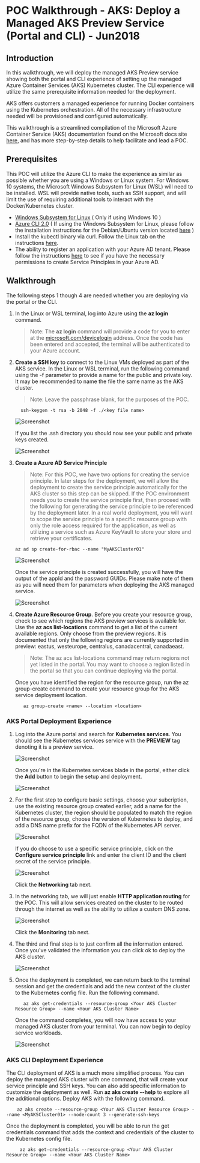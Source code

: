 # POC Walkthrough - AKS: Deploy a Managed AKS Preview Service (Portal and CLI) - Jun2018

## Introduction
In this walkthrough, we will deploy the managed AKS Preview service showing both the portal and CLI experience of setting up the managed Azure Container Services (AKS) Kubernetes cluster. The CLI experience will utilize the same prerequisite information needed for the deployment. 

AKS offers customers a managed experience for running Docker containers using the Kubernetes orchestration. All of the necessary infrastructure needed will be provisioned and configured automatically. 

This walkthrough is a streamlined compilation of the Microsoft Azure Container Service (AKS) documentation found on the Microsoft docs site [here](https://docs.microsoft.com/en-us/azure/aks/intro-kubernetes), and has more step-by-step details to help facilitate and lead a POC.

## Prerequisites
This POC will utilize the Azure CLI to make the experience as similar as possible whether you are using a Windows or Linux system. For Windows 10 systems, the Microsoft Windows Subsystem for Linux (WSL) will need to be installed. WSL will provide native tools, such as SSH support, and will limit the use of requiring additional tools to interact with the Docker/Kubernetes cluster.
* [Windows Subsystem for Linux](https://docs.microsoft.com/en-us/windows/wsl/install-win10) ( Only if using Windows 10 )
* [Azure CLI 2.0](https://docs.microsoft.com/en-us/cli/azure/install-azure-cli?view=azure-cli-latest) ( If using the Windows Subsystem for Linux, please follow the installation instructions for the Debian/Ubuntu version located [here](https://docs.microsoft.com/en-us/cli/azure/install-azure-cli-apt?view=azure-cli-latest) )
* Install the kubectl binary via curl. Follow the Linux tab on the instructions [here](https://kubernetes.io/docs/tasks/tools/install-kubectl/#install-kubectl-binary-via-curl). 
* The ability to register an application with your Azure AD tenant. Please follow the instructions [here](https://docs.microsoft.com/en-us/azure/azure-resource-manager/resource-group-create-service-principal-portal#required-permissions) to see if you have the necessary permissions to create Service Principles in your Azure AD.

## Walkthrough
The following steps 1 though 4 are needed whether you are deploying via the portal or the CLI. 

1. In the Linux or WSL terminal, log into Azure using the **az login** command.

   > Note: The **az login** command will provide a code for you to enter at the [microsoft.com/devicelogin](https://microsoft.com/devicelogin) address. Once the code has been entered and accepted, the terminal will be authenticated to your Azure account.

2. **Create a SSH key** to connect to the Linux VMs deployed as part of the AKS service. In the Linux or WSL terminal, run the following command using the -f parameter to provide a name for the public and private key. It may be recommended to name the file the same name as the AKS cluster.
   > Note: Leave the passphrase blank, for the purposes of the POC.
    ```
      ssh-keygen -t rsa -b 2048 -f ./<key file name>
    ```
    ![Screenshot](images/acs-aks-managed-deployment/portal-AKS-preview-create-sshkey-01.png)
    
    If you list the .ssh directory you should now see your public and private keys created.
    
    ![Screenshot](images/acs-aks-managed-deployment/portal-AKS-preview-create-sshkey-02.png)
    
3. **Create a Azure AD Service Principle**
     > Note: For this POC, we have two options for creating the service principle. In later steps for the deployment, we will allow the deployment to create the service principle automatically for the AKS cluster so this step can be skipped. If the POC environment needs you to create the service principle first, then proceed with the following for generating the service principle to be referenced by the deployment later. In a real world deployment, you will want to scope the service principle to a specific resource group with only the role access required for the application, as well as utilizing a service such as Azure KeyVault to store your store and retrieve your certificates.
     
     ```
     az ad sp create-for-rbac --name "MyAKSCluster01"
     ```
     ![Screenshot](images/acs-aks-managed-deployment/portal-AKS-preview-create-sp-01.png)
     
     Once the service principle is created successfully, you will have the output of the appId and the password GUIDs. Please make note of them as you will need them for parameters when deploying the AKS managed service.
     
     ![Screenshot](images/acs-aks-managed-deployment/portal-AKS-preview-create-sp-02.png)
     
 4. **Create Azure Resource Group**. Before you create your resource group, check to see which regions the AKS preview services is available for. Use the **az acs list-locations** command to get a list of the current available regions. Only choose from the preview regions. It is documented that only the following regions are currently supported in preview: eastus, westeurope, centralus, canadacentral, canadaeast.
 
      > Note: The az acs list-locations command may return regions not yet listed in the portal. You may want to choose a region listed in the portal so that you can continue deploying via the portal.
      
      Once you have identified the region for the resource group, run the az group-create command to create your resource group for the AKS service deployment location.
      ```
         az group-create <name> --location <location>
      ```
  
  ### AKS Portal Deployment Experience
  1. Log into the Azure portal and search for **Kubernetes services**. You should see the Kubernetes services service with the **PREVIEW** tag denoting it is a preview service.
      
      ![Screenshot](images/acs-aks-managed-deployment/portal-AKS-preview-services-search-062018.png)
 
      Once you're in the Kubernetes services blade in the portal, either click the **Add** button to begin the setup and deployment.
      
      ![Screenshot](images/acs-aks-managed-deployment/portal-AKS-preview-services-add-link-062018.png)
      
  2. For the first step to configure basic settings, choose your subcription, use the existing resource group created earlier, add a name for the Kubernetes cluster, the region should be populated to match the region of the resource group, choose the version of Kubernetes to deploy, and add a DNS name prefix for the FQDN of the Kubernetes API server.
  
      ![Screenshot](images/acs-aks-managed-deployment/portal-AKS-preview-create-step-01-basics-062018.png)
      
      If you do choose to use a specific service principle, click on the **Configure service principle** link and enter the client ID and the client secret of the service principle.
      
      ![Screenshot](images/acs-aks-managed-deployment/portal-AKS-preview-create-step-01a-basics-062018.png)
      
      Click the **Networking** tab next.
      
  3. In the networking tab, we will just enable **HTTP application routing** for the POC. This will allow services created on the cluster to be routed through the internet as well as the ability to utilize a custom DNS zone.
      
      ![Screenshot](images/acs-aks-managed-deployment/portal-AKS-preview-create-step-02-networking-062018.png)
      
      Click the **Monitoring** tab next.
      
 
  4. The third and final step is to just confirm all the information entered. Once you've validated the information you can click ok to deploy the AKS cluster. 
   
      ![Screenshot](images/acs-aks-managed-deployment/portal-AKS-preview-create-step-03.png)
  
   5. Once the deployment is completed, we can return back to the terminal session and get the credentials and add the new context of the cluster to the Kubernetes config file. Run the following command.
   
      ```
         az aks get-credentials --resource-group <Your AKS Cluster Resource Group> --name <Your AKS Cluster Name>
      ```
      
      Once the command completes, you will now have access to your managed AKS cluster from your terminal. You can now begin to deploy service workloads.
      
      ![Screenshot](images/acs-aks-managed-deployment/portal-AKS-preview-services-connect-cluster.png)
      
 
  ### AKS CLI Deployment Experience    
  The CLI deployment of AKS is a much more simplified process. You can deploy the managed AKS cluster with one command, that will create your service principle and SSH keys. You can also add specific information to customize the deployment as well. Run **az aks create --help** to explore all the additional options. Deploy AKS with the following command.
  
  ```
      az aks create --resource-group <Your AKS Cluster Resource Group> --name <MyAKSCluster01> --node-count 3 --generate-ssh-keys
  ```
  
  Once the deployment is completed, you will be able to run the get credentials command that adds the context and credentials of the cluster to the Kubernetes config file.
   
  ```
       az aks get-credentials --resource-group <Your AKS Cluster Resource Group> --name <Your AKS Cluster Name>
  ```
  

